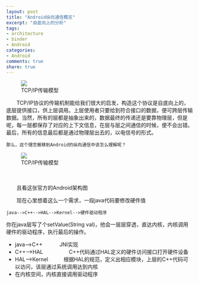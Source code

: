 ```yaml
---
layout: post
title: "Android纵向通信概览"
excerpt: "自底向上的分析"
tags: 
- architecture
- binder
- Android
categories:
- Android
comments: true
share: true
---
```


<figure class="half">
	<img src="/images/longitudinal-overview/data_transmission_over_the_internet_through_tcp-ip.png">
	<figcaption>TCP/IP传输模型</figcaption>
</figure>

<p>　　TCP/IP协议的传输机制能给我们很大的启发，构造这个协议是自底向上的，底层提供接口，供上层调用。上层使用者只要给到符合接口的数据，便可跨层传输数据。当然，所有的层都是抽象出来的，数据最终的传递还是要靠物理层，但是呢，每一层都保存了对应的上下文信息，在层与层之间通信的时候，便不会出错。最后，所有的信息最后都是通过物理层出去的，以电信号的形式。</p>

	那么，这个理念搬移到Android的纵向通信中该怎么理解呢？    

<!-- more --> 

<figure class="half">
	<img src="/images/longitudinal-overview/Android_architecture.png">
	<figcaption>TCP/IP传输模型</figcaption>
</figure>
　

<p>　　且看这张官方的Android架构图</p>

　　现在心里想着这么一个需求，一段java代码要修改硬件值  

	java-->C++-->HAL-->Kernel-->硬件驱动程序
你在java层写了个setValue(String val)，他会一层层穿透，直达内核，内核调用硬件的驱动程序，执行最后的操作。

* java-->C++   　　　JNI实现  
* C++-->HAL　　　　　C++代码通过HAL定义的硬件访问接口打开硬件设备  
* HAL-->Kernel　　　根据HAL的规范，定义出相应模块，上层的C++代码可以访问，该层通过系统调用达到内核
* 在内核空间，内核直接调用驱动程序